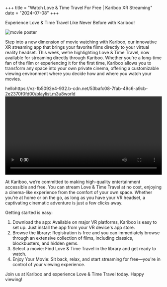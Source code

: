 +++
title = "Watch Love & Time Travel For Free | Kariboo XR Streaming"
date = "2024-07-08"
+++
<script src="https://cdn.jsdelivr.net/npm/hls.js@latest"></script>

Experience Love & Time Travel Like Never Before with Kariboo!

<img src="https://filmhub-poster-server.b-cdn.net/b999-0053_love_and_time_travel_16x9.jpg" alt="movie poster" loading="lazy">

Step into a new dimension of movie watching with Kariboo, our innovative XR streaming app that brings your favorite films directly to your virtual reality headset. This week, we're highlighting Love & Time Travel, now available for streaming directly through Kariboo. Whether you're a long-time fan of the film or experiencing it for the first time, Kariboo allows you to transform any space into your own private cinema, offering a customizable viewing environment where you decide how and where you watch your movies.

hellohttps://vz-fb5092e4-932.b-cdn.net/53bafc08-7fab-49c6-a9cb-2e2370f0fd00/playlist.m3u8world
<video id="video" width="100%" controls></video>

At Kariboo, we’re committed to making high-quality entertainment accessible and free. You can stream Love & Time Travel at no cost, enjoying a cinema-like experience from the comfort of your own space. Whether you’re at home or on the go, as long as you have your VR headset, a captivating cinematic adventure is just a few clicks away.

Getting started is easy:

1. Download the app: Available on major VR platforms, Kariboo is easy to set up. Just install the app from your VR device's app store.
2. Browse the library: Registration is free and you can immediately browse through an extensive collection of films, including classics, blockbusters, and hidden gems.
3. Select a movie: Find Love & Time Travel in the library and get ready to watch.
4. Enjoy Your Movie: Sit back, relax, and start streaming for free—you're in control of your viewing experience.

Join us at Kariboo and experience Love & Time Travel today. Happy viewing!

  
<script>
  var video = document.getElementById('video');
  if(Hls.isSupported()) {
    var hls = new Hls();
    hls.loadSource('https://vz-fb5092e4-932.b-cdn.net/53bafc08-7fab-49c6-a9cb-2e2370f0fd00/playlist.m3u8');
    hls.attachMedia(video);
    hls.on(Hls.Events.MANIFEST_PARSED,function() {
      video.play();
  });
 }
 // hls.js is not supported on platforms that do not have Media Source Extensions (MSE) enabled.
 // When the browser has built-in HLS support (check using `canPlayType`), we can provide an HLS manifest (i.e. .m3u8 URL) directly to the video element throught the `src` property.
 // This is using the built-in support of the plain video element, without using hls.js.
  else if (video.canPlayType('application/vnd.apple.mpegurl')) {
    video.src = 'https://vz-fb5092e4-932.b-cdn.net/53bafc08-7fab-49c6-a9cb-2e2370f0fd00/playlist.m3u8';
    video.addEventListener('canplay',function() {
      video.play();
    });
  }
</script>
